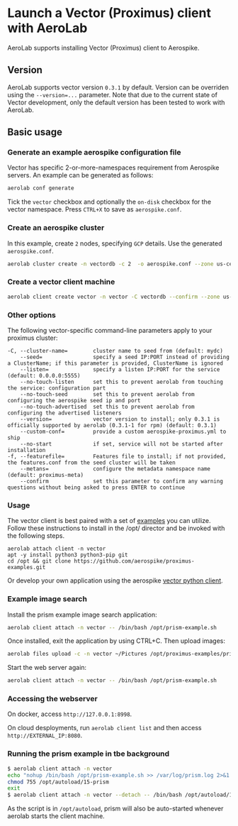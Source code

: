 # Launch a Vector (Proximus) client with AeroLab

AeroLab supports installing Vector (Proximus) client to Aerospike.

## Version

AeroLab supports vector version `0.3.1` by default. Version can be overriden using the `--version=...` parameter. Note that due to the current state of Vector development, only the default version has been tested to work with AeroLab.

## Basic usage

### Generate an example aerospike configuration file

Vector has specific 2-or-more-namespaces requirement from Aerospike servers. An example can be generated as follows:

```bash
aerolab conf generate
```

Tick the `vector` checkbox and optionally the `on-disk` checkbox for the vector namespace. Press `CTRL+X` to save as `aerospike.conf`.

### Create an aerospike cluster

In this example, create `2` nodes, specifying `GCP` details. Use the generated `aerospike.conf`.

```bash
aerolab cluster create -n vectordb -c 2  -o aerospike.conf --zone us-central1-a --instance e2-standard-4
```

### Create a vector client machine

```bash
aerolab client create vector -n vector -C vectordb --confirm --zone us-central1-a --instance e2-standard-4
```

### Other options

The following vector-specific command-line parameters apply to your proximus cluster:
```
-C, --cluster-name=        cluster name to seed from (default: mydc)
    --seed=                specify a seed IP:PORT instead of providing a ClusterName; if this parameter is provided, ClusterName is ignored
    --listen=              specify a listen IP:PORT for the service (default: 0.0.0.0:5555)
    --no-touch-listen      set this to prevent aerolab from touching the service: configuration part
    --no-touch-seed        set this to prevent aerolab from configuring the aerospike seed ip and port
    --no-touch-advertised  set this to prevent aerolab from configuring the advertised listeners
    --version=             vector version to install; only 0.3.1 is officially supported by aerolab (0.3.1-1 for rpm) (default: 0.3.1)
    --custom-conf=         provide a custom aerospike-proximus.yml to ship
    --no-start             if set, service will not be started after installation
-f, --featurefile=         Features file to install; if not provided, the features.conf from the seed cluster will be taken
    --metans=              configure the metadata namespace name (default: proximus-meta)
    --confirm              set this parameter to confirm any warning questions without being asked to press ENTER to continue
```

### Usage

The vector client is best paired with a set of [examples](https://github.com/aerospike/proximus-examples) you can utilize.
Follow these instructions to install in the /opt/ director and be invoked with the following steps.

```shell
aerolab attach client -n vector
apt -y install python3 python3-pip git
cd /opt && git clone https://github.com/aerospike/proximus-examples.git
```


Or develop your own application using the aerospike [vector python client](https://github.com/aerospike/aerospike-proximus-client-python).

### Example image search

Install the prism example image search application:

```bash
aerolab client attach -n vector -- /bin/bash /opt/prism-example.sh
```

Once installed, exit the application by using CTRL+C. Then upload images:

```bash
aerolab files upload -c -n vector ~/Pictures /opt/proximus-examples/prism-image-search/prism/static/images/data/
```

Start the web server again:

```bash
aerolab client attach -n vector -- /bin/bash /opt/prism-example.sh
```

### Accessing the webserver

On docker, access `http://127.0.0.1:8998`.

On cloud desployments, run `aerolab client list` and then access `http://EXTERNAL_IP:8080`.

### Running the prism example in tbe background

```bash
$ aerolab client attach -n vector
echo "nohup /bin/bash /opt/prism-example.sh >> /var/log/prism.log 2>&1 &" > /opt/autoload/15-prism
chmod 755 /opt/autoload/15-prism
exit
$ aerolab client attach -n vector --detach -- /bin/bash /opt/autoload/15-prism
```

As the script is in `/opt/autoload`, prism will also be auto-started whenever aerolab starts the client machine.

